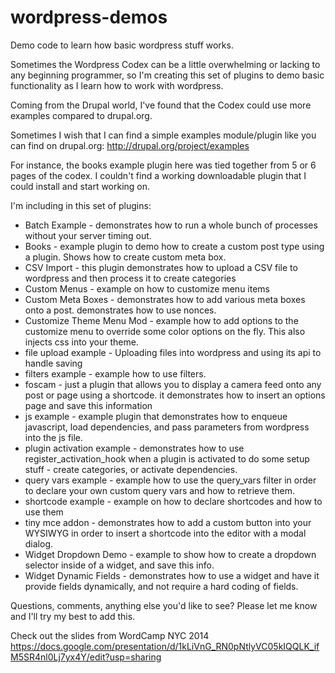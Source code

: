 wordpress-demos
===============

Demo code to learn how basic wordpress stuff works.

Sometimes the Wordpress Codex can be a little overwhelming or lacking to any
beginning programmer, so I'm creating this set of plugins to demo
basic functionality as I learn how to work with wordpress.

Coming from the Drupal world, I've found that the Codex could use more examples
compared to drupal.org. 

Sometimes I wish that I can find a simple examples module/plugin like you can find
on drupal.org:  http://drupal.org/project/examples

For instance, the books example plugin here was tied together from 5 or 6
pages of the codex. I couldn't find a working downloadable plugin that I
could install and start working on.

I'm including in this set of plugins:
* Batch Example - demonstrates how to run a whole bunch of processes without your server timing out.
* Books - example plugin to demo how to create a custom post type using a plugin. Shows how to create custom meta box.
* CSV Import - this plugin demonstrates how to upload a CSV file to wordpress and then process it to create categories
* Custom Menus - example on how to customize menu items
* Custom Meta Boxes - demonstrates how to add various meta boxes onto a post. demonstrates how to use nonces.
* Customize Theme Menu Mod - example how to add options to the customize menu to override some color options on the fly. This also injects css into your theme.
* file upload example - Uploading files into wordpress and using its api to handle saving
* filters example - example how to use filters. 
* foscam - just a plugin that allows you to display a camera feed onto any post or page using a shortcode. it demonstrates how to insert an options page and save this information
* js example - example plugin that demonstrates how to enqueue javascript, load dependencies, and pass parameters from wordpress into the js file.
* plugin activation example - demonstrates how to use register_activation_hook when a plugin is activated to do some setup stuff - create categories, or activate dependencies.
* query vars example - example how to use the query_vars filter in order to declare your own custom query vars and how to retrieve them.
* shortcode example - example on how to declare shortcodes and how to use them 
* tiny mce addon - demonstrates how to add a custom button into your WYSIWYG in order to insert a shortcode into the editor with a modal dialog. 
* Widget Dropdown Demo - example to show how to create a dropdown selector inside of a widget, and save this info.
* Widget Dynamic Fields - demonstrates how to use a widget and have it provide fields dynamically, and not require a hard coding of fields.

Questions, comments, anything else you'd like to see?  Please let me know and I'll try my best to add this.

Check out the slides from WordCamp NYC 2014
https://docs.google.com/presentation/d/1kLiVnG_RN0pNtlyVC05kIQQLK_ifM5SR4nl0Lj7yx4Y/edit?usp=sharing
